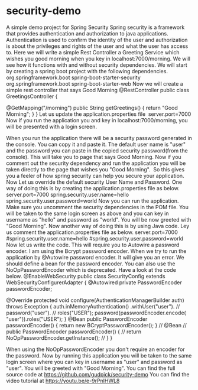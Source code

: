 # security-demo
A simple demo project for Spring Security
Spring security is a framework that provides authentication and authorization to java applications.
Authentication is used to confirm the identity of the user and authorization is about the privileges and rights of the user and what the user has access to.
Here we will write a simple Rest Controller a Greeting Service which wishes you good morning when you key in localhost:7000/morning. We will see how it functions with and without security dependencies.
We will start by creating a spring boot project with the following dependencies.
<dependency>
<groupId>org.springframework.boot</groupId>
<artifactId>spring-boot-starter-security</artifactId>
</dependency>
<dependency>
<groupId>org.springframework.boot</groupId>
<artifactId>spring-boot-starter-web</artifactId>
</dependency>
Now we will create a simple rest controller that says Good Morning
@RestController
public class GreetingsController {

@GetMapping("/morning")
public String getGreetings() {
return "Good Morning";
}
}
Let us update the application.properties file 
server.port=7000
Now if you run the application you and key in localhost:7000/morning, you will be presented with a login screen.

When you run the application there will be a security password generated in the console. You can copy it and paste it. The default user name is "user" and the password you can paste in the copied security password(from the console).
This will take you to page that says Good Morning.
Now if you comment out the security dependency and run the application you will be taken directly to the page that wishes you "Good Morning". 
So this gives you a feeler of how spring security can help you secure your application.
Now Let us override the default security User Name and Password.
One way of doing this is by creating the application.properties file as below.
server.port=7000
spring.security.user.name=hello
spring.security.user.password=world
Now you can run the application. Make sure you uncomment the security dependencies in the POM file.
You will be taken to the same login screen as above and you can key in username as "hello" and password as "world". You will be now greeted with "Good Morning".
Now another way of doing this is by using Java code. Ley us comment the application.properties file as below.
server.port=7000
#spring.security.user.name=hello
#spring.security.user.password=world
Now let us write the code. This will require you to Autowire a password encoder. I am using the Bcrypt password encoder. When we try to run the application by @Autowire password encoder. It will give you an error. We should define a bean for the password encoder. You can also use the NoOpPasswordEncoder which is deprecated. Have a look at the code below.
@EnableWebSecurity
public class SecurityConfig  extends WebSecurityConfigurerAdapter {
@Autowired
private PasswordEncoder passwordEncoder;

@Override
protected void configure(AuthenticationManagerBuilder auth) throws Exception {
auth.inMemoryAuthentication()
.withUser("user").
//                password("user").
//                roles("USER");
password(passwordEncoder.encode( "user")).roles("USER");
}
@Bean
public PasswordEncoder passwordEncoder() {
return new BCryptPasswordEncoder();
}
//    @Bean
//    public PasswordEncoder passwordEncoder() {
//        return NoOpPasswordEncoder.getInstance();
//    }
}

When using the NoOpPasswordEncoder you don't require an encoder for the password.
Now by running this application you will be taken to the same login screen where you can key in username as "user" and password as "user". You will be greeted with "Good Morning".
You can find the full source code at https://github.com/gudpick/security-demo
You can find the video tutorial at https://youtu.be/e-9rPnlHWL8
